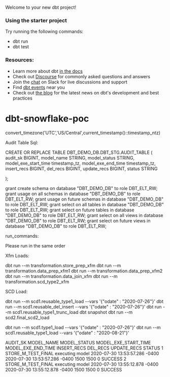 Welcome to your new dbt project!

### Using the starter project

Try running the following commands:
- dbt run
- dbt test


### Resources:
- Learn more about dbt [in the docs](https://docs.getdbt.com/docs/introduction)
- Check out [Discourse](https://discourse.getdbt.com/) for commonly asked questions and answers
- Join the [chat](http://slack.getdbt.com/) on Slack for live discussions and support
- Find [dbt events](https://events.getdbt.com) near you
- Check out [the blog](https://blog.getdbt.com/) for the latest news on dbt's development and best practices
# dbt-snowflake-poc

convert_timezone('UTC','US/Central',current_timestamp()::timestamp_ntz)


Audit Table Sql:

CREATE OR REPLACE TABLE DBT_DEMO_DB.DBT_STG.AUDIT_TABLE
( audit_sk BIGINT,
 model_name STRING,
    model_status STRING,
    model_exe_start_time timestamp_tz,
    model_exe_end_time timestamp_tz,
    insert_recs BIGINT,
    del_recs BIGINT,
    update_recs BIGINT,
    status STRING

);


grant create schema on database "DBT_DEMO_DB" to role DBT_ELT_RW;
grant usage on all schemas in database "DBT_DEMO_DB" to role DBT_ELT_RW;
grant usage on future schemas in database "DBT_DEMO_DB" to role DBT_ELT_RW;
grant select on all tables in database "DBT_DEMO_DB" to role DBT_ELT_RW;
grant select on future tables in database "DBT_DEMO_DB" to role DBT_ELT_RW;
grant select on all views in database "DBT_DEMO_DB" to role DBT_ELT_RW;
grant select on future views in database "DBT_DEMO_DB" to role DBT_ELT_RW;

run_commands:

Please run in the same order

Xfm Loads:

dbt run --m transformation.store_prep_xfm
dbt run --m transformation.data_prep_xfm1
dbt run --m transformation.data_prep_xfm2
dbt run --m transformation.data_join_xfm
dbt run --m transformation.scd_type2_xfm

SCD Load:


dbt run --m scd1.reusable_type1_load --vars '{"odate" : "2020-07-26"}'
dbt run --m scd1.reusable_del_insert --vars '{"odate" : "2020-07-26"}'
dbt run --m scd1.reusable_type1_trunc_load
dbt snapshot
dbt run --m scd2.final_scd2_load




dbt run --m scd1.type1_load --vars '{"odate" : "2020-07-26"}'
dbt run --m scd1.reusable_type1_load --vars '{"odate" : "2020-08-21"}'

AUDIT_SK	MODEL_NAME	MODEL_STATUS	MODEL_EXE_START_TIME	MODEL_EXE_END_TIME	INSERT_RECS	DEL_RECS	UPDATE_RECS	STATUS
1	STORE_M_TEST_FINAL	executing model	2020-07-30 13:53:57.286 -0400	2020-07-30 13:53:57.286 -0400	1500	1500	0	SUCCESS
2	STORE_M_TEST_FINAL	executing model	2020-07-30 13:55:12.878 -0400	2020-07-30 13:55:12.878 -0400	1500	1500	0	SUCCESS
